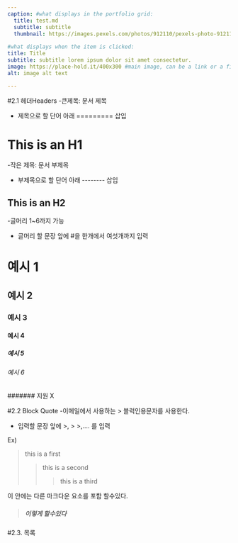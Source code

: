 ```yaml
---
caption: #what displays in the portfolio grid:
  title: test.md
  subtitle: subtitle
  thumbnail: https://images.pexels.com/photos/912110/pexels-photo-912110.jpeg?auto=compress&cs=tinysrgb&dpr=1&w=500
  
#what displays when the item is clicked:
title: Title
subtitle: subtitle lorem ipsum dolor sit amet consectetur.
image: https://place-hold.it/400x300 #main image, can be a link or a file in assets/img/portfolio
alt: image alt text

---
```


#2.1 헤더Headers
-큰제목: 문서 제목
- 제목으로 할 단어 아래 ========= 삽입

This is an H1
=============

-작은 제목: 문서 부제목 
- 부제목으로 할 단어 아래 -------- 삽입

This is an H2 
-------------

-글머리 1~6까지 가능
- 글머리 할 문장 앞에 #을 한개에서 여섯개까지 입력

# 예시 1 
## 예시 2 
### 예시 3
#### 예시 4 
##### 예시 5
###### 예시 6
####### 지원 X

#2.2 Block Quote
-이메일에서 사용하는 > 블럭인용문자를 사용한다.
- 입력할 문장 앞에 >, >  >,.... 를 입력

Ex)
> this is a first 
>  > this is a second 
>  >  > this is a third 

이 안에는 다른 마크다운 요소를 포함 할수있다.

> ##### 이렇게 할수있다

#2.3. 목록



